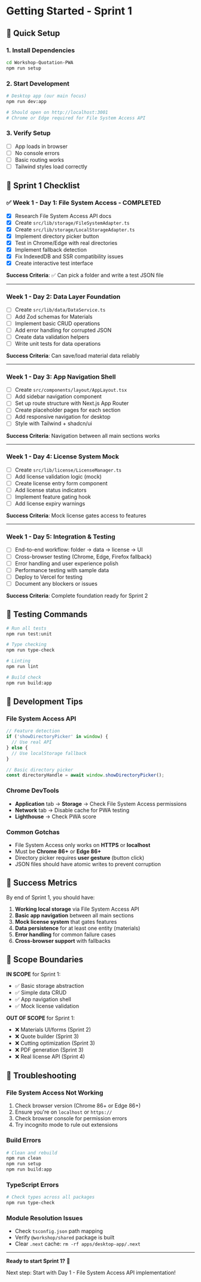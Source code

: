 # Getting Started - Sprint 1 

## 🚀 Quick Setup

### 1. Install Dependencies
```bash
cd Workshop-Quotation-PWA
npm run setup
```

### 2. Start Development
```bash
# Desktop app (our main focus)
npm run dev:app

# Should open on http://localhost:3001
# Chrome or Edge required for File System Access API
```

### 3. Verify Setup
- [ ] App loads in browser
- [ ] No console errors
- [ ] Basic routing works
- [ ] Tailwind styles load correctly

## 🎯 Sprint 1 Checklist

### ✅ Week 1 - Day 1: File System Access - COMPLETED
- [x] Research File System Access API docs
- [x] Create `src/lib/storage/FileSystemAdapter.ts`
- [x] Create `src/lib/storage/LocalStorageAdapter.ts` 
- [x] Implement directory picker button
- [x] Test in Chrome/Edge with real directories
- [x] Implement fallback detection
- [x] Fix IndexedDB and SSR compatibility issues
- [x] Create interactive test interface

**Success Criteria**: ✅ Can pick a folder and write a test JSON file

---

### Week 1 - Day 2: Data Layer Foundation
- [ ] Create `src/lib/data/DataService.ts`
- [ ] Add Zod schemas for Materials
- [ ] Implement basic CRUD operations
- [ ] Add error handling for corrupted JSON
- [ ] Create data validation helpers
- [ ] Write unit tests for data operations

**Success Criteria**: Can save/load material data reliably

---

### Week 1 - Day 3: App Navigation Shell
- [ ] Create `src/components/layout/AppLayout.tsx`
- [ ] Add sidebar navigation component
- [ ] Set up route structure with Next.js App Router
- [ ] Create placeholder pages for each section
- [ ] Add responsive navigation for desktop
- [ ] Style with Tailwind + shadcn/ui

**Success Criteria**: Navigation between all main sections works

---

### Week 1 - Day 4: License System Mock
- [ ] Create `src/lib/license/LicenseManager.ts`
- [ ] Add license validation logic (mock)
- [ ] Create license entry form component
- [ ] Add license status indicators
- [ ] Implement feature gating hook
- [ ] Add license expiry warnings

**Success Criteria**: Mock license gates access to features

---

### Week 1 - Day 5: Integration & Testing
- [ ] End-to-end workflow: folder → data → license → UI
- [ ] Cross-browser testing (Chrome, Edge, Firefox fallback)
- [ ] Error handling and user experience polish
- [ ] Performance testing with sample data
- [ ] Deploy to Vercel for testing
- [ ] Document any blockers or issues

**Success Criteria**: Complete foundation ready for Sprint 2

## 🧪 Testing Commands

```bash
# Run all tests
npm run test:unit

# Type checking
npm run type-check

# Linting
npm run lint

# Build check
npm run build:app
```

## 🔧 Development Tips

### File System Access API
```typescript
// Feature detection
if ('showDirectoryPicker' in window) {
  // Use real API
} else {
  // Use localStorage fallback
}

// Basic directory picker
const directoryHandle = await window.showDirectoryPicker();
```

### Chrome DevTools
- **Application** tab → **Storage** → Check File System Access permissions
- **Network** tab → Disable cache for PWA testing
- **Lighthouse** → Check PWA score

### Common Gotchas
- File System Access only works on **HTTPS** or **localhost**
- Must be **Chrome 86+** or **Edge 86+**
- Directory picker requires **user gesture** (button click)
- JSON files should have atomic writes to prevent corruption

## 🎯 Success Metrics

By end of Sprint 1, you should have:

1. **Working local storage** via File System Access API
2. **Basic app navigation** between all main sections  
3. **Mock license system** that gates features
4. **Data persistence** for at least one entity (materials)
5. **Error handling** for common failure cases
6. **Cross-browser support** with fallbacks

## 🚫 Scope Boundaries

**IN SCOPE** for Sprint 1:
- ✅ Basic storage abstraction
- ✅ Simple data CRUD
- ✅ App navigation shell
- ✅ Mock license validation

**OUT OF SCOPE** for Sprint 1:
- ❌ Materials UI/forms (Sprint 2)
- ❌ Quote builder (Sprint 3)  
- ❌ Cutting optimization (Sprint 3)
- ❌ PDF generation (Sprint 3)
- ❌ Real license API (Sprint 4)

## 🐛 Troubleshooting

### File System Access Not Working
1. Check browser version (Chrome 86+ or Edge 86+)
2. Ensure you're on `localhost` or `https://`
3. Check browser console for permission errors
4. Try incognito mode to rule out extensions

### Build Errors
```bash
# Clean and rebuild
npm run clean
npm run setup
npm run build:app
```

### TypeScript Errors
```bash
# Check types across all packages
npm run type-check
```

### Module Resolution Issues
- Check `tsconfig.json` path mapping
- Verify `@workshop/shared` package is built
- Clear `.next` cache: `rm -rf apps/desktop-app/.next`

---

**Ready to start Sprint 1?** 🚀

Next step: Start with Day 1 - File System Access API implementation!